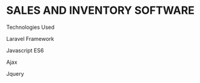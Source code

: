 <h1>SALES AND INVENTORY SOFTWARE</h1>

<p>Technologies Used</p>
<p>Laravel Framework</p>
<p>Javascript ES6</p>
<p>Ajax</p>
<p>Jquery</p>
